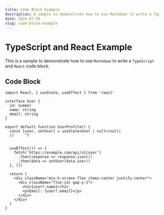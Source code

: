 ```yaml
---
title: Code Block Example
description: A sample to demonstrate how to use Markdown to write a TypeScript and React code block.
date: 2024-07-28
slug: code-block-example
---
```


# TypeScript and React Example

This is a sample to demonstrate how to use `Markdown` to write a `TypeScript` and `React` code block.


## Code Block

```tsx twoslash
import React, { useState, useEffect } from 'react'

interface User {
  id: number
  name: string
  email: string
}

export default function UserProfile() {
  const [user, setUser] = useState<User | null>(null)
  //     ^?


  useEffect(() => {
    fetch('https://example.com/api/v1/user')
      .then(response => response.json())
      .then(data => setUser(data.user))
  }, [])

  return (
    <div className="min-h-screen flex items-center justify-center">
      <div className="flex-col gap-y-1">
        <h2>{user?.name}</h2>
        <p>Email: {user?.email}</p>
      </div>
    </div>
  )
}
```
